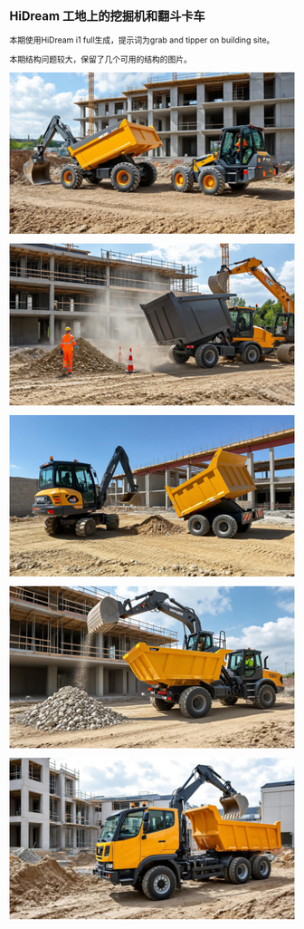 ## HiDream 工地上的挖掘机和翻斗卡车

本期使用HiDream i1 full生成，提示词为grab and tipper on building site。

本期结构问题较大，保留了几个可用的结构的图片。

![ComfyUI_00023_.jpg](https://github.com/Willian7004/media-blog/blob/main/files/202505/2025052607/ComfyUI_00023_.jpg?raw=true)

![ComfyUI_00025_.jpg](https://github.com/Willian7004/media-blog/blob/main/files/202505/2025052607/ComfyUI_00025_.jpg?raw=true)

![ComfyUI_00026_.jpg](https://github.com/Willian7004/media-blog/blob/main/files/202505/2025052607/ComfyUI_00026_.jpg?raw=true)

![ComfyUI_00028_.jpg](https://github.com/Willian7004/media-blog/blob/main/files/202505/2025052607/ComfyUI_00028_.jpg?raw=true)

![ComfyUI_00030_.jpg](https://github.com/Willian7004/media-blog/blob/main/files/202505/2025052607/ComfyUI_00030_.jpg?raw=true)